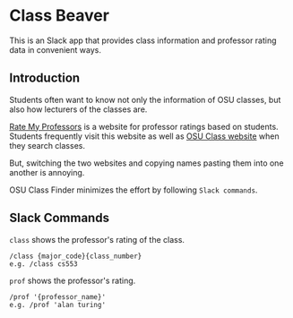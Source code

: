 Class Beaver
==================

This is an Slack app that provides class information and professor rating data in convenient ways.

Introduction
------------

Students often want to know not only the information of OSU classes, but also how lecturers of the classes are.

[Rate My Professors](https://www.ratemyprofessors.com) is a website for professor ratings based on students. Students frequently visit this website as well as [OSU Class website](class.oregonstate.edu) when they search classes.

But, switching the two websites and copying names pasting them into one another is annoying.

OSU Class Finder minimizes the effort by following `Slack commands`.  

Slack Commands
--------

`class` shows the professor's rating of the class.
```text
/class {major_code}{class_number}
e.g. /class cs553
```

`prof` shows the professor's rating.
```text
/prof '{professor_name}'
e.g. /prof 'alan turing'
```
